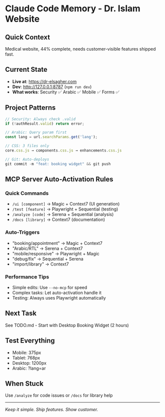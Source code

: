 # Claude Code Memory - Dr. Islam Website

## Quick Context
Medical website, 44% complete, needs customer-visible features shipped fast.

## Current State
- **Live at**: https://dr-elsagher.com
- **Dev**: http://127.0.0.1:8787 (`npm run dev`)
- **What works**: Security ✅ Arabic ✅ Mobile ✅ Forms ✅

## Project Patterns
```javascript
// Security: Always check .valid
if (!authResult.valid) return error;

// Arabic: Query param first
const lang = url.searchParams.get('lang');

// CSS: 3 files only
core.css.js → components.css.js → enhancements.css.js

// Git: Auto-deploys
git commit -m "feat: booking widget" && git push
```

## MCP Server Auto-Activation Rules

### Quick Commands
- `/ui [component]` → Magic + Context7 (UI generation)
- `/test [feature]` → Playwright + Sequential (testing)
- `/analyze [code]` → Serena + Sequential (analysis)
- `/docs [library]` → Context7 (documentation)

### Auto-Triggers
- "booking/appointment" → Magic + Context7
- "Arabic/RTL" → Serena + Context7
- "mobile/responsive" → Playwright + Magic
- "debug/fix" → Sequential + Serena
- "import/library" → Context7

### Performance Tips
- Simple edits: Use `--no-mcp` for speed
- Complex tasks: Let auto-activation handle it
- Testing: Always uses Playwright automatically

## Next Task
See TODO.md - Start with Desktop Booking Widget (2 hours)

## Test Everything
- Mobile: 375px
- Tablet: 768px  
- Desktop: 1200px
- Arabic: ?lang=ar

## When Stuck
Use `/analyze` for code issues or `/docs` for library help

---
*Keep it simple. Ship features. Show customer.*